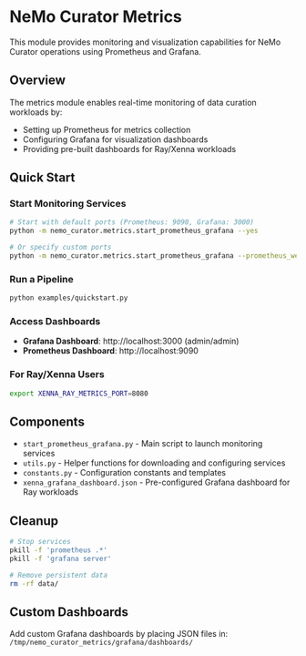 # NeMo Curator Metrics

This module provides monitoring and visualization capabilities for NeMo Curator operations using Prometheus and Grafana.

## Overview

The metrics module enables real-time monitoring of data curation workloads by:
- Setting up Prometheus for metrics collection
- Configuring Grafana for visualization dashboards
- Providing pre-built dashboards for Ray/Xenna workloads

## Quick Start

### Start Monitoring Services

```bash
# Start with default ports (Prometheus: 9090, Grafana: 3000)
python -m nemo_curator.metrics.start_prometheus_grafana --yes

# Or specify custom ports
python -m nemo_curator.metrics.start_prometheus_grafana --prometheus_web_port 9091 --grafana_web_port 3001
```

### Run a Pipeline

```bash
python examples/quickstart.py
```

### Access Dashboards

- **Grafana Dashboard**: http://localhost:3000 (admin/admin)
- **Prometheus Dashboard**: http://localhost:9090

### For Ray/Xenna Users

```bash
export XENNA_RAY_METRICS_PORT=8080
```

## Components

- `start_prometheus_grafana.py` - Main script to launch monitoring services
- `utils.py` - Helper functions for downloading and configuring services
- `constants.py` - Configuration constants and templates
- `xenna_grafana_dashboard.json` - Pre-configured Grafana dashboard for Ray workloads

## Cleanup

```bash
# Stop services
pkill -f 'prometheus .*'
pkill -f 'grafana server'

# Remove persistent data
rm -rf data/
```

## Custom Dashboards

Add custom Grafana dashboards by placing JSON files in:
`/tmp/nemo_curator_metrics/grafana/dashboards/`
